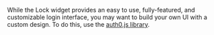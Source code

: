 While the Lock widget provides an easy to use, fully-featured, and customizable login interface, you may want to build your own UI with a custom design. To do this, use the <a href="https://github.com/auth0/auth0.js" target="_blank" rel="noreferrer">auth0.js library</a>.
